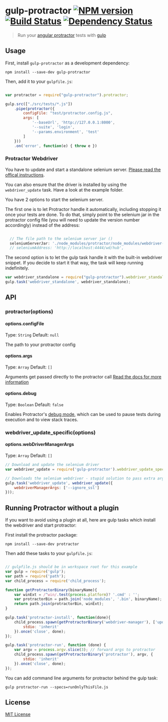 # gulp-protractor [![NPM version][npm-image]][npm-url] [![Build Status][travis-image]][travis-url] [![Dependency Status][depstat-image]][depstat-url]

> Run your [angular protractor](https://github.com/angular/protractor) tests with [gulp](https://github.com/wearefractal/gulp)

## Usage

First, install `gulp-protractor` as a development dependency:

```shell
npm install --save-dev gulp-protractor
```

Then, add it to your `gulpfile.js`:

```javascript

var protractor = require("gulp-protractor").protractor;

gulp.src(["./src/tests/*.js"])
    .pipe(protractor({
        configFile: "test/protractor.config.js",
        args: [
            '--baseUrl', 'http://127.0.0.1:8000',
            '--suite', 'login',
            '--params.environment', 'test'
        ]
    }))
    .on('error', function(e) { throw e })
```

### Protractor Webdriver

You have to update and start a standalone selenium server. [Please read the offical instructions](https://github.com/angular/protractor#appendix-a-setting-up-a-standalone-selenium-server).

You can also ensure that the driver is installed by using the `webdriver_update` task. Have a look at the example folder.

You have 2 options to start the selenium server.

The first one is to let Protractor handle it automatically, including stopping it once your tests are done.
To do that, simply point to the selenium jar in the protractor config file (you will need to update the version number accordingly) instead of the address:

```javascript

  // The file path to the selenium server jar ()
  seleniumServerJar: './node_modules/protractor/node_modules/webdriver-manager/selenium/selenium-server-standalone-3.2.0.jar',
  // seleniumAddress: 'http://localhost:4444/wd/hub',

```

The second option is to let the gulp task handle it with the built-in webdriver snippet.
If you decide to start it that way, the task will keep running indefinitely.

```javascript
var webdriver_standalone = require("gulp-protractor").webdriver_standalone;
gulp.task('webdriver_standalone', webdriver_standalone);
```

## API

### protractor(options)

#### options.configFile

Type: `String`
Default: `null`

The path to your protractor config

#### options.args

Type: `Array`
Default: `[]`

Arguments get passed directly to the protractor call [Read the docs for more information](https://github.com/angular/protractor/blob/master/docs/getting-started.md#setup-and-config)

#### options.debug

Type: `Boolean`
Default: `false`

Enables Protractor's [debug mode](https://github.com/angular/protractor/blob/master/docs/debugging.md), which can be used to pause tests during execution and to view stack traces.

### webdriver_update_specific(options)

#### options.webDriverManagerArgs

Type: `Array`
Default: `[]`

```javascript
// Download and update the selenium driver
var webdriver_update = require('gulp-protractor').webdriver_update_specific;

// Downloads the selenium webdriver - stupid solution to pass extra args like ignore_ssl
gulp.task('webdriver_update', webdriver_update({
    webdriverManagerArgs: ['--ignore_ssl']
}));
```

## Running Protractor without a plugin

If you want to avoid using a plugin at all, here are gulp tasks which install the webdriver and start protractor:

First install the protractor package:

```npm install --save-dev protractor```

Then add these tasks to your ```gulpfile.js```:

```javascript

// gulpfile.js should be in workspace root for this example
var gulp = require('gulp');
var path = require('path');
var child_process = require('child_process');

function getProtractorBinary(binaryName){
    var winExt = /^win/.test(process.platform)? '.cmd' : '';
    var protractorBin = path.join('node_modules', '.bin', binaryName);
    return path.join(protractorBin, winExt);
}

gulp.task('protractor-install', function(done){
    child_process.spawn(getProtractorBinary('webdriver-manager'), ['update'], {
        stdio: 'inherit'
    }).once('close', done);
});

gulp.task('protractor-run', function (done) {
    var argv = process.argv.slice(3); // forward args to protractor
    child_process.spawn(getProtractorBinary('protractor'), argv, {
        stdio: 'inherit'
    }).once('close', done);
});

```

You can add command line arguments for protractor behind the gulp task:

```gulp protractor-run --specs=runOnlyThisFile.js```


## License

[MIT License](http://en.wikipedia.org/wiki/MIT_License)

[npm-url]: https://npmjs.org/package/gulp-protractor
[npm-image]: https://badge.fury.io/js/gulp-protractor.png

[travis-url]: http://travis-ci.org/mllrsohn/gulp-protractor
[travis-image]: https://secure.travis-ci.org/mllrsohn/gulp-protractor.png?branch=master

[depstat-url]: https://david-dm.org/mllrsohn/gulp-protractor
[depstat-image]: https://david-dm.org/mllrsohn/gulp-protractor.png
